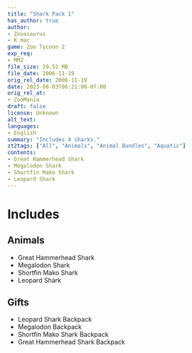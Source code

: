 ```yaml
---
title: "Shark Pack 1"
has_author: true
author: 
- Zooasaurus
- K_mac
game: Zoo Tycoon 2
exp_req: 
- MM2
file_size: 19.52 MB
file_date: 2006-11-19
orig_rel_date: 2006-11-19
date: 2023-08-03T06:21:00-07:00
orig_rel_at: 
- ZooMania
draft: false
license: Unknown
alt_text: 
languages:
- English
summary: "Includes 4 sharks."
zt2tags: ["All", "Animals", "Animal Bundles", "Aquatic"]
contents:
- Great Hammerhead Shark
- Megalodon Shark
- Shortfin Mako Shark
- Leopard Shark
---
```


# Includes

## Animals
- Great Hammerhead Shark
- Megalodon Shark
- Shortfin Mako Shark
- Leopard Shark

## Gifts
- Leopard Shark Backpack
- Megalodon Backpack
- Shortfin Mako Shark Backpack
- Great Hammerhead Shark Backpack